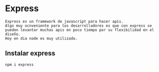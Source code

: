 # Express
    Express es un framework de javascript para hacer apis.
    Algo muy ocnveniente para los desarrolladores es que con express se pueden levantar muchas apis en poco tiempo por su flexibilidad en el diseño.
    Hoy en dia node es muy utilizado.
## Instalar express
    npm i express
